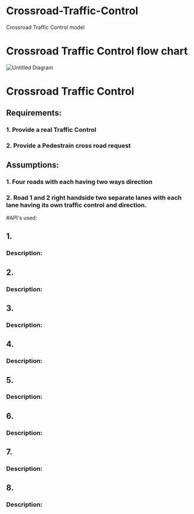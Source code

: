 # Crossroad-Traffic-Control
Crossroad Traffic Control model


# Crossroad Traffic Control flow chart
  ![Untitled Diagram](https://github.com/user-attachments/assets/4e874f2e-2296-4765-a2fe-c11de192a0db)




# Crossroad Traffic Control
## Requirements:
### 1. Provide a real Traffic Control
### 2. Provide a Pedestrain cross road request
## Assumptions:
### 1. Four roads with each having two ways direction
### 2. Road 1 and 2 right handside two separate lanes with each lane having its own traffic control and direction. 


#API's used:
## 1.
### Description:

## 2.
### Description:

## 3.
### Description:

## 4.
### Description:

## 5.
### Description:

## 6.
### Description:

## 7.
### Description:

## 8.
### Description:


